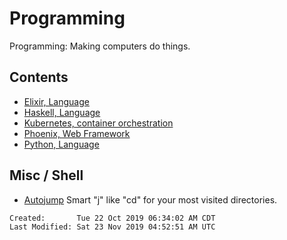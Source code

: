# Programming

Programming: Making computers do things.

## Contents

- [Elixir, Language](./elixir/)
- [Haskell, Language](./haskell/)
- [Kubernetes, container orchestration](./kubernetes/)
- [Phoenix, Web Framework](./phoenix/)
- [Python, Language](./python/)

## Misc / Shell

- [Autojump](https://github.com/wting/autojump) Smart "j" like "cd" for your
  most visited directories.

```
Created:       Tue 22 Oct 2019 06:34:02 AM CDT
Last Modified: Sat 23 Nov 2019 04:52:51 AM UTC
```
